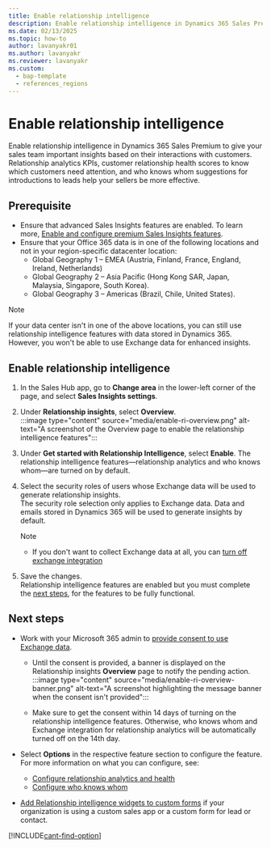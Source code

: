 ```yaml
---
title: Enable relationship intelligence
description: Enable relationship intelligence in Dynamics 365 Sales Premium to provide relationship analytics and who knows whom information to your sellers.
ms.date: 02/13/2025
ms.topic: how-to
author: lavanyakr01
ms.author: lavanyakr
ms.reviewer: lavanyakr
ms.custom: 
  - bap-template
  - references_regions
---
```

# Enable relationship intelligence  

Enable relationship intelligence in Dynamics 365 Sales Premium to give your sales team important insights based on their interactions with customers. Relationship analytics KPIs, customer relationship health scores to know which customers need attention, and who knows whom suggestions for introductions to leads help your sellers be more effective.

## Prerequisite

- Ensure that advanced Sales Insights features are enabled. To learn more, [Enable and configure premium Sales Insights features](intro-admin-guide-sales-insights.md#enable-and-configure-premium-sales-insights-features).
- Ensure that your Office 365 data is in one of the following locations and not in your region-specific datacenter location:
    - Global Geography 1 – EMEA (Austria, Finland, France, England, Ireland, Netherlands)
    - Global Geography 2 – Asia Pacific (Hong Kong SAR, Japan, Malaysia, Singapore, South Korea).
    - Global Geography 3 – Americas (Brazil, Chile, United States).

> [!NOTE]
> If your data center isn't in one of the above locations, you can still use relationship intelligence features with data stored in Dynamics 365. However, you won't be able to use Exchange data for enhanced insights.

## Enable relationship intelligence

1. In the Sales Hub app, go to **Change area** in the lower-left corner of the page, and select **Sales Insights settings**.  
     
3.  Under **Relationship insights**, select **Overview**.  
    :::image type="content" source="media/enable-ri-overview.png" alt-text="A screenshot of the Overview page to enable the relationship intelligence features":::

1. Under **Get started with Relationship Intelligence**, select **Enable**.
    The relationship intelligence features&mdash;relationship analytics and who knows whom&mdash;are turned on by default.  


1. Select the security roles of users whose Exchange data will be used to generate relationship insights.  
    The security role selection only applies to Exchange data. Data and emails stored in Dynamics 365 will be used to generate insights by default.

    > [!NOTE]
    >- If you don't want to collect Exchange data at all, you can [turn off exchange integration](configure-relationship-analytics.md) 
 
1. Save the changes.  
    Relationship intelligence features are enabled but you must complete the [next steps](#next-steps), for the features to be fully functional. 


## Next steps

- Work with your Microsoft 365 admin to [provide consent to use Exchange data](provide-consent-office365.md).

    - Until the consent is provided, a banner is displayed on the Relationship insights **Overview** page to notify the pending action.  
    :::image type="content" source="media/enable-ri-overview-banner.png" alt-text="A screenshot highlighting the message banner when the consent isn't provided":::

    - Make sure to get the consent within 14 days of turning on the relationship intelligence features. Otherwise, who knows whom and Exchange integration for relationship analytics will be automatically turned off on the 14th day.  

- Select **Options** in the respective feature section to configure the feature. For more information on what you can configure, see:
    - [Configure relationship analytics and health](configure-relationship-analytics.md)
    - [Configure who knows whom](configure-who-knows-whom.md) 
- [Add Relationship intelligence widgets to custom forms](add-ri-widgets-to-custom-form.md) if your organization is using a custom sales app or a custom form for lead or contact.



[!INCLUDE[cant-find-option](../includes/cant-find-option.md)]
